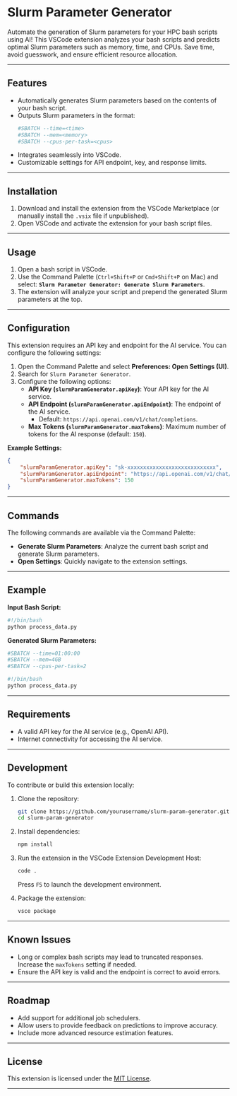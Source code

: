 # **Slurm Parameter Generator**

Automate the generation of Slurm parameters for your HPC bash scripts using AI! This VSCode extension analyzes your bash scripts and predicts optimal Slurm parameters such as memory, time, and CPUs. Save time, avoid guesswork, and ensure efficient resource allocation.

---

## **Features**
- Automatically generates Slurm parameters based on the contents of your bash script.
- Outputs Slurm parameters in the format:
  ```bash
  #SBATCH --time=<time>
  #SBATCH --mem=<memory>
  #SBATCH --cpus-per-task=<cpus>
  ```
- Integrates seamlessly into VSCode.
- Customizable settings for API endpoint, key, and response limits.

---

## **Installation**
1. Download and install the extension from the VSCode Marketplace (or manually install the `.vsix` file if unpublished).
2. Open VSCode and activate the extension for your bash script files.

---

## **Usage**
1. Open a bash script in VSCode.
2. Use the Command Palette (`Ctrl+Shift+P` or `Cmd+Shift+P` on Mac) and select:
   **`Slurm Parameter Generator: Generate Slurm Parameters`**.
3. The extension will analyze your script and prepend the generated Slurm parameters at the top.

---

## **Configuration**
This extension requires an API key and endpoint for the AI service. You can configure the following settings:

1. Open the Command Palette and select **Preferences: Open Settings (UI)**.
2. Search for `Slurm Parameter Generator`.
3. Configure the following options:
   - **API Key (`slurmParamGenerator.apiKey`)**: Your API key for the AI service.
   - **API Endpoint (`slurmParamGenerator.apiEndpoint`)**: The endpoint of the AI service.
     - Default: `https://api.openai.com/v1/chat/completions`.
   - **Max Tokens (`slurmParamGenerator.maxTokens`)**: Maximum number of tokens for the AI response (default: `150`).

**Example Settings:**
```json
{
    "slurmParamGenerator.apiKey": "sk-xxxxxxxxxxxxxxxxxxxxxxxxxxxx",
    "slurmParamGenerator.apiEndpoint": "https://api.openai.com/v1/chat/completions",
    "slurmParamGenerator.maxTokens": 150
}
```

---

## **Commands**
The following commands are available via the Command Palette:

- **Generate Slurm Parameters**: Analyze the current bash script and generate Slurm parameters.
- **Open Settings**: Quickly navigate to the extension settings.

---

## **Example**
**Input Bash Script:**
```bash
#!/bin/bash
python process_data.py
```

**Generated Slurm Parameters:**
```bash
#SBATCH --time=01:00:00
#SBATCH --mem=4GB
#SBATCH --cpus-per-task=2

#!/bin/bash
python process_data.py
```

---

## **Requirements**
- A valid API key for the AI service (e.g., OpenAI API).
- Internet connectivity for accessing the AI service.

---

## **Development**
To contribute or build this extension locally:

1. Clone the repository:
   ```bash
   git clone https://github.com/yourusername/slurm-param-generator.git
   cd slurm-param-generator
   ```
2. Install dependencies:
   ```bash
   npm install
   ```
3. Run the extension in the VSCode Extension Development Host:
   ```bash
   code .
   ```
   Press `F5` to launch the development environment.

4. Package the extension:
   ```bash
   vsce package
   ```

---

## **Known Issues**
- Long or complex bash scripts may lead to truncated responses. Increase the `maxTokens` setting if needed.
- Ensure the API key is valid and the endpoint is correct to avoid errors.

---

## **Roadmap**
- Add support for additional job schedulers.
- Allow users to provide feedback on predictions to improve accuracy.
- Include more advanced resource estimation features.

---

## **License**
This extension is licensed under the [MIT License](LICENSE).

---

